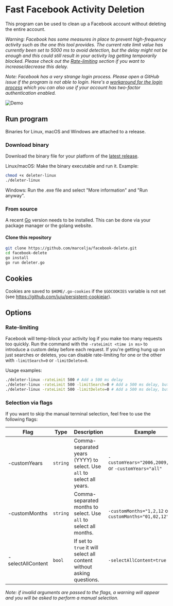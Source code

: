 # Fast Facebook Activity Deletion

This program can be used to clean up a Facebook account without deleting the entire account.

_Warning: Facebook has some measures in place to prevent high-frequency activity such as the one this tool provides. The current rate limit value has currently been set to 5000 ms to avoid detection, but the delay might not be enough and this could still result in your activity log getting temporarily blocked. Please check out the [Rate-limiting](#rate-limiting) section if you want to increase/decrease this delay._

_Note: Facebook has a very strange login process. Please open a GitHub issue if the program is not able to login. Here's a [workaround for the login process](https://github.com/marcelja/facebook-delete/wiki/Login-with-browser-cookie) which you can also use if your account has two-factor authentication enabled._

![Demo](demo.gif)

## Run program

Binaries for Linux, macOS and Windows are attached to a release.

### Download binary

Download the binary file for your platform of the [latest release](https://github.com/marcelja/facebook-delete/releases).

Linux/macOS: Make the binary executable and run it. Example:

```bash
chmod +x deleter-linux
./deleter-linux
```

Windows: Run the .exe file and select "More information" and "Run anyway".

### From source

A recent [Go](https://golang.org/) version needs to be installed. This can be done via your package manager or the golang website.

#### Clone this repository

```bash
git clone https://github.com/marcelja/facebook-delete.git
cd facebook-delete
go install
go run deleter.go
```

## Cookies

Cookies are saved to `$HOME/.go-cookies` if the `$GOCOOKIES` variable is not set (see <https://github.com/juju/persistent-cookiejar>).

## Options

### Rate-limiting

Facebook will temp-block your activity log if you make too many requests too quickly. Run the command with the `-rateLimit <time in ms>` to introduce a custom delay before each request. If you're getting hung up on just searches or deletes, you can disable rate-limiting for one or the other with `-limitSearch=0` or `-limitDelete=0`.

Usage examples:

```bash
./deleter-linux -rateLimit 500 # Add a 500 ms delay
./deleter-linux -rateLimit 500 -limitSearch=0 # Add a 500 ms delay, but not to search action
./deleter-linux -rateLimit 500 -limitDelete=0 # Add a 500 ms delay, but not to deletion action
```

### Selection via flags

If you want to skip the manual terminal selection, feel free to use the following flags:

| Flag              | Type     | Description                                                            | Example                                                 |
|-------------------|----------|------------------------------------------------------------------------|---------------------------------------------------------|
| -customYears      | `string` | Comma-separated years (YYYY) to select. Use `all` to select all years. | `-customYears="2006,2009,2020"` or `-customYears="all"` |
| -customMonths     | `string` | Comma-separated months to select. Use `all` to select all months.      | `-customMonths="1,2,12` or `-customMonths="01,02,12"`   |
| -selectAllContent | `bool`   | If set to `true` it will select all content without asking questions.  | `-selectAllContent=true`                                |

_Note: if invalid arguments are passed to the flags, a warning will appear and you will be asked to perform a manual selection._
